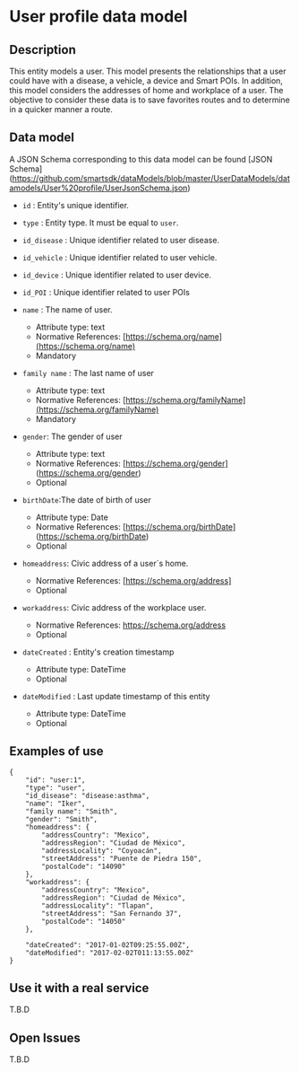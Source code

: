 # User profile data model

## Description
This entity models a user. This model presents the relationships that a user could have with a disease, a vehicle, a device and  Smart POIs. 
In addition, this model considers the addresses of home and workplace of a user. The objective to consider these data is to save favorites routes and to determine in a quicker manner a route.

## Data model
A JSON Schema corresponding to this data model can be found [JSON Schema] 
(https://github.com/smartsdk/dataModels/blob/master/UserDataModels/datamodels/User%20profile/UserJsonSchema.json)

+ `id` : Entity's unique identifier. 

+ `type` : Entity type. It must be equal to `user`.

+ `id_disease` : Unique identifier related to user disease. 

+ `id_vehicle` : Unique identifier related to user vehicle.

+ `id_device` : Unique identifier related to user device.

+ `id_POI` : Unique identifier related to user POIs

+ `name` : The name of user. 
	+ Attribute type: text
    + Normative References: [https://schema.org/name](https://schema.org/name)
    + Mandatory
	
+ `family name` : The last name of user
	+ Attribute type: text
    + Normative References: [https://schema.org/familyName](https://schema.org/familyName)
    + Mandatory

+ `gender`: The gender of user
	+ Attribute type: text
	+ Normative References: [https://schema.org/gender] (https://schema.org/gender)
	+ Optional

+ `birthDate`:The date of birth of user
	+ Attribute type: Date
	+ Normative References: [https://schema.org/birthDate] (https://schema.org/birthDate)
	+ Optional	

+ `homeaddress`: Civic address of a user´s home. 
	+ Normative References: [https://schema.org/address]
	+ Optional

+ `workaddress`: Civic address of the workplace user. 
	+ Normative References: https://schema.org/address
	+ Optional

+ `dateCreated` : Entity's creation timestamp
	 + Attribute type: DateTime
	 + Optional

+ `dateModified` : Last update timestamp of this entity
	+ Attribute type: DateTime
	+ Optional

## Examples of use

	{
		"id": "user:1",
		"type": "user",  
		"id_disease": "disease:asthma",
		"name": "Iker",  
		"family name": "Smith", 
		"gender": "Smith", 
		"homeaddress": {
			"addressCountry": "Mexico",
			"addressRegion": "Ciudad de México",
			"addressLocality": "Coyoacán",
			"streetAddress": "Puente de Piedra 150",
			"postalCode": "14090"
		},
		"workaddress": {
			"addressCountry": "Mexico",
			"addressRegion": "Ciudad de México",
			"addressLocality": "Tlapan",
			"streetAddress": "San Fernando 37",
			"postalCode": "14050"
		}, 
  
		"dateCreated": "2017-01-02T09:25:55.00Z",
		"dateModified": "2017-02-02T011:13:55.00Z"
	}

## Use it with a real service
T.B.D

## Open Issues
T.B.D